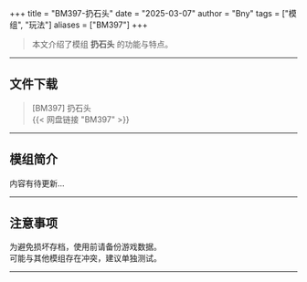 +++
title = "BM397-扔石头"
date = "2025-03-07"
author = "Bny"
tags = ["模组", "玩法"]
aliases = ["BM397"]
+++

> 本文介绍了模组 **扔石头** 的功能与特点。

---

## 文件下载

> [BM397] 扔石头  
{{< 网盘链接 "BM397" >}}  

---

## 模组简介

>  
内容有待更新...  

---

## 注意事项

>  
为避免损坏存档，使用前请备份游戏数据。  
可能与其他模组存在冲突，建议单独测试。  

---

